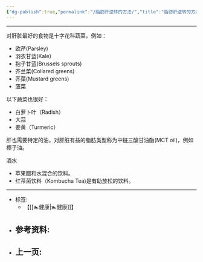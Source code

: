 ```yaml
---
{"dg-publish":true,"permalink":"/脂肪肝逆转的方法/","title":"脂肪肝逆转的方法","tags":["📥"]}
---
```


---

对肝脏最好的食物是十字花科蔬菜，例如：
- 欧芹(Parsley)
- 羽衣甘蓝(Kale)
- 抱子甘蓝(Brussels sprouts)
- 芥兰菜(Collared greens)
- 芥菜(Mustard greens)
- 菠菜

以下蔬菜也很好：
- 白萝卜叶（Radish）
- 大蒜
- 姜黄（Turmeric）

肝也需要特定的油，对肝脏有益的脂肪类型称为中链三酸甘油酯(MCT oil)，例如椰子油。

酒水
- 苹果醋和水混合的饮料。
- 红茶菌饮料（Kombucha Tea)是有助放松的饮料。




---

- 标签: 
	-  【[[🏊健康\|🏊健康]]】
- 参考资料:
	-  
- 上一页:
	- 
